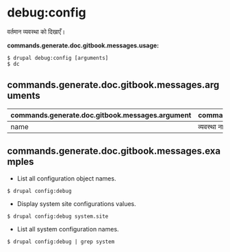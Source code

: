 # debug:config
वर्तमान व्यवस्था को दिखाएँ।

**commands.generate.doc.gitbook.messages.usage:**
```
$ drupal debug:config [arguments]
$ dc  
```

## commands.generate.doc.gitbook.messages.arguments
commands.generate.doc.gitbook.messages.argument | commands.generate.doc.gitbook.messages.details
---------|-------------
name | व्यवस्था नाम।

## commands.generate.doc.gitbook.messages.examples
* List all configuration object names.
```
$ drupal config:debug
```
* Display system site configurations values.
```
$ drupal config:debug system.site
```
* List all system configuration names.
```
$ drupal config:debug | grep system
```

